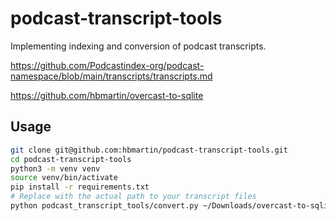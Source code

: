 # podcast-transcript-tools

Implementing indexing and conversion of podcast transcripts.

https://github.com/Podcastindex-org/podcast-namespace/blob/main/transcripts/transcripts.md

https://github.com/hbmartin/overcast-to-sqlite


## Usage

```bash
git clone git@github.com:hbmartin/podcast-transcript-tools.git
cd podcast-transcript-tools
python3 -m venv venv
source venv/bin/activate
pip install -r requirements.txt
# Replace with the actual path to your transcript files
python podcast_transcript_tools/convert.py ~/Downloads/overcast-to-sqlite/archive/transcripts
```